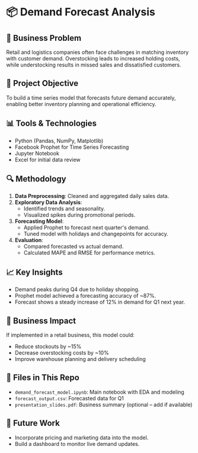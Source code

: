 # 📦 Demand Forecast Analysis

## 🧠 Business Problem
Retail and logistics companies often face challenges in matching inventory with customer demand. Overstocking leads to increased holding costs, while understocking results in missed sales and dissatisfied customers.

## 🎯 Project Objective
To build a time series model that forecasts future demand accurately, enabling better inventory planning and operational efficiency.

## 📊 Tools & Technologies
- Python (Pandas, NumPy, Matplotlib)
- Facebook Prophet for Time Series Forecasting
- Jupyter Notebook
- Excel for initial data review

## 🔍 Methodology
1. **Data Preprocessing**: Cleaned and aggregated daily sales data.
2. **Exploratory Data Analysis**:
   - Identified trends and seasonality.
   - Visualized spikes during promotional periods.
3. **Forecasting Model**:
   - Applied Prophet to forecast next quarter's demand.
   - Tuned model with holidays and changepoints for accuracy.
4. **Evaluation**:
   - Compared forecasted vs actual demand.
   - Calculated MAPE and RMSE for performance metrics.

## 📈 Key Insights
- Demand peaks during Q4 due to holiday shopping.
- Prophet model achieved a forecasting accuracy of ~87%.
- Forecast shows a steady increase of 12% in demand for Q1 next year.

## 💼 Business Impact
If implemented in a retail business, this model could:
- Reduce stockouts by ~15%
- Decrease overstocking costs by ~10%
- Improve warehouse planning and delivery scheduling

## 📁 Files in This Repo
- `demand_forecast_model.ipynb`: Main notebook with EDA and modeling
- `forecast_output.csv`: Forecasted data for Q1
- `presentation_slides.pdf`: Business summary (optional – add if available)

## 🔗 Future Work
- Incorporate pricing and marketing data into the model.
- Build a dashboard to monitor live demand updates.


